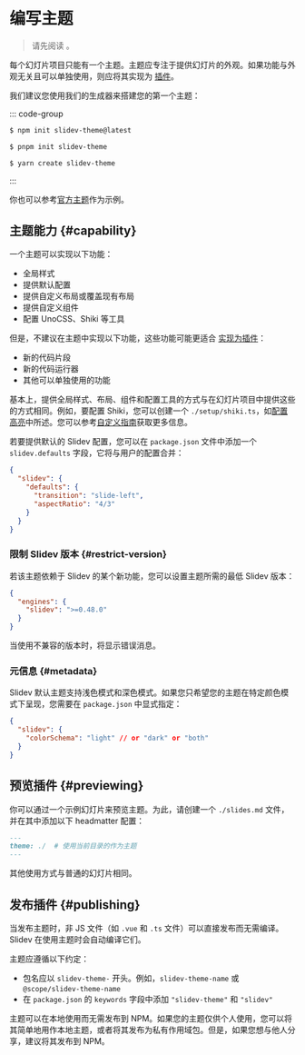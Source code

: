 # 编写主题

> 请先阅读 <LinkInline link="guide/theme-addon" />。

每个幻灯片项目只能有一个主题。主题应专注于提供幻灯片的外观。如果功能与外观无关且可以单独使用，则应将其实现为 [插件](./write-addon)。

我们建议您使用我们的生成器来搭建您的第一个主题：

::: code-group

```bash [npm]
$ npm init slidev-theme@latest
```

```bash [pnpm]
$ pnpm init slidev-theme
```

```bash [yarn]
$ yarn create slidev-theme
```

:::

你也可以参考[官方主题](../resources/theme-gallery#official-themes)作为示例。

## 主题能力 {#capability}

一个主题可以实现以下功能：

- 全局样式
- 提供默认配置
- 提供自定义布局或覆盖现有布局
- 提供自定义组件
- 配置 UnoCSS、Shiki 等工具

但是，不建议在主题中实现以下功能，这些功能可能更适合 [实现为插件](./write-addon)：

- 新的代码片段
- 新的代码运行器
- 其他可以单独使用的功能

基本上，提供全局样式、布局、组件和配置工具的方式与在幻灯片项目中提供这些的方式相同。例如，要配置 Shiki，您可以创建一个 `./setup/shiki.ts`，如[配置高亮](../custom/config-highlighter)中所述。您可以参考[自定义指南](/custom/)获取更多信息。

若要提供默认的 Slidev 配置，您可以在 `package.json` 文件中添加一个 `slidev.defaults` 字段，它将与用户的配置合并：

```json
{
  "slidev": {
    "defaults": {
      "transition": "slide-left",
      "aspectRatio": "4/3"
    }
  }
}
```

### 限制 Slidev 版本 {#restrict-version}

若该主题依赖于 Slidev 的某个新功能，您可以设置主题所需的最低 Slidev 版本：

```json
{
  "engines": {
    "slidev": ">=0.48.0"
  }
}
```

当使用不兼容的版本时，将显示错误消息。

### 元信息 {#metadata}

Slidev 默认主题支持浅色模式和深色模式。如果您只希望您的主题在特定颜色模式下呈现，您需要在 `package.json` 中显式指定：

```json
{
  "slidev": {
    "colorSchema": "light" // or "dark" or "both"
  }
}
```

## 预览插件 {#previewing}

你可以通过一个示例幻灯片来预览主题。为此，请创建一个 `./slides.md` 文件，并在其中添加以下 headmatter 配置：

```md
---
theme: ./  # 使用当前目录的作为主题
---
```

其他使用方式与普通的幻灯片相同。

## 发布插件 {#publishing}

当发布主题时，非 JS 文件（如 `.vue` 和 `.ts` 文件）可以直接发布而无需编译。Slidev 在使用主题时会自动编译它们。

主题应遵循以下约定：

- 包名应以 `slidev-theme-` 开头。例如，`slidev-theme-name` 或 `@scope/slidev-theme-name`
- 在 `package.json` 的 `keywords` 字段中添加 `"slidev-theme"` 和 `"slidev"`

主题可以在本地使用而无需发布到 NPM。如果您的主题仅供个人使用，您可以将其简单地用作本地主题，或者将其发布为私有作用域包。但是，如果您想与他人分享，建议将其发布到 NPM。
